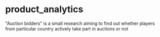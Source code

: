 # product_analytics
"Auction bidders" is a small research aiming to find out whether players from particular country actively take part in auctions or not
